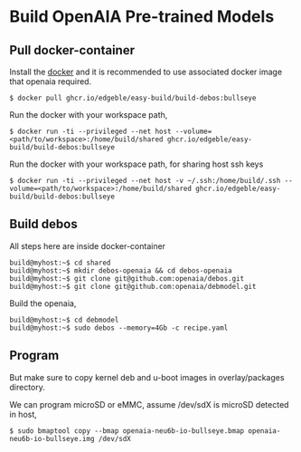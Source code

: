 # Build OpenAIA Pre-trained Models

## Pull docker-container

Install the [docker](https://docs.docker.com/engine/install/ubuntu/) and it is recommended to use associated docker image that openaia required.

```
$ docker pull ghcr.io/edgeble/easy-build/build-debos:bullseye
```

Run the docker with your workspace path,
```
$ docker run -ti --privileged --net host --volume=<path/to/workspace>:/home/build/shared ghcr.io/edgeble/easy-build/build-debos:bullseye
```

Run the docker with your workspace path, for sharing host ssh keys
```
$ docker run -ti --privileged --net host -v ~/.ssh:/home/build/.ssh --volume=<path/to/workspace>:/home/build/shared ghcr.io/edgeble/easy-build/build-debos:bullseye
```

## Build debos

All steps here are inside docker-container
```
build@myhost:~$ cd shared
build@myhost:~$ mkdir debos-openaia && cd debos-openaia
build@myhost:~$ git clone git@github.com:openaia/debos.git
build@myhost:~$ git clone git@github.com:openaia/debmodel.git
```

Build the openaia,
```
build@myhost:~$ cd debmodel
build@myhost:~$ sudo debos --memory=4Gb -c recipe.yaml
```

## Program

But make sure to copy kernel deb and u-boot images in overlay/packages directory.

We can program microSD or eMMC, assume /dev/sdX is microSD detected in host,
```
$ sudo bmaptool copy --bmap openaia-neu6b-io-bullseye.bmap openaia-neu6b-io-bullseye.img /dev/sdX
```
